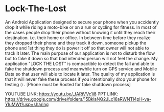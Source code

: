 # Lock-The-Lost
An Android Application designed to secure your phone when you accidently drop it while riding a moto-bike or on a run or cycling for fitness.
In most of the cases people drop their phone without knowing it until they reach their destination. i.e. their home or office.
In between time before they realize they dropped their phone and they track it down, someone pickup the phone and 1st thing they do is power it off so that owner will not able
to track it later. The main purpose of our application is not to disturb the flow but to fake it down so that bad intended person will not feel the change. 
My application "LOCK THE LOST" is compactible to detect the fall and able to fake the shutdown process and meanwhile turn on GPS service and Mobile Data so that user will able 
to locate it later. The quality of my application is that it will never fake these process if you intentionally drop your phone for testing :) . 
[Phone must be Rooted for fake shutdown process]

YOUTUBE LINK: https://youtu.be/_fARiVVc1i8
PPT LINK: https://drive.google.com/drive/folders/15BklaNQ2JLx16aRWNTl4pH-va-YluMWt?usp=sharing
